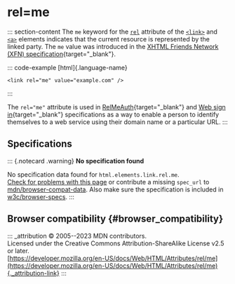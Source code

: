 

# rel=me



::: section-content
The `me` keyword for the [`rel`](../../element/link#rel) attribute of
the [`<link>`](../../element/link) and [`<a>`](../../element/a) elements
indicates that the current resource is represented by the linked party.
The `me` value was introduced in the [XHTML Friends Network (XFN)
specification](https://gmpg.org/xfn/){target="_blank"}.

::: code-example
[html]{.language-name}

``` {signature="5oIcwAnqsbOVHFdfTzGpWFqEvofbyOpUL/dZCYCgknw=" data-language="html"}
<link rel="me" value="example.com" />
```
:::

The `rel="me"` attribute is used in
[RelMeAuth](https://microformats.org/wiki/RelMeAuth){target="_blank"}
and [Web sign
in](https://microformats.org/wiki/web-sign-in){target="_blank"}
specifications as a way to enable a person to identify themselves to a
web service using their domain name or a particular URL.
:::

## Specifications

::: {.notecard .warning}
**No specification found**

No specification data found for `html.elements.link.rel.me`.\
[Check for problems with this page](#on-github) or contribute a missing
`spec_url` to
[mdn/browser-compat-data](https://github.com/mdn/browser-compat-data).
Also make sure the specification is included in
[w3c/browser-specs](https://github.com/w3c/browser-specs).
:::

## Browser compatibility {#browser_compatibility}

::: _attribution
© 2005--2023 MDN contributors.\
Licensed under the Creative Commons Attribution-ShareAlike License v2.5
or later.\
[https://developer.mozilla.org/en-US/docs/Web/HTML/Attributes/rel/me](https://developer.mozilla.org/en-US/docs/Web/HTML/Attributes/rel/me){._attribution-link}
:::
